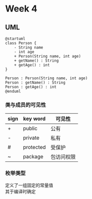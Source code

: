 # Week 4

## UML

```plantuml
@startuml
class Person {
    - String name
    - int age
    + Person(String name, int age)
    + getName() : String
    + getAge() : int
}

Person : Person(String name, int age)
Person : getName() : String
Person : getAge() : int
@enduml
```

### 类与成员的可见性

|sign|key word|可见性|
|---|---|---|
|+|public|公有|
|-|private|私有|
|#|protected|受保护|
|~|package|包访问权限|

### 枚举类型

定义了一组固定的常量值  
其于编译时确定  
